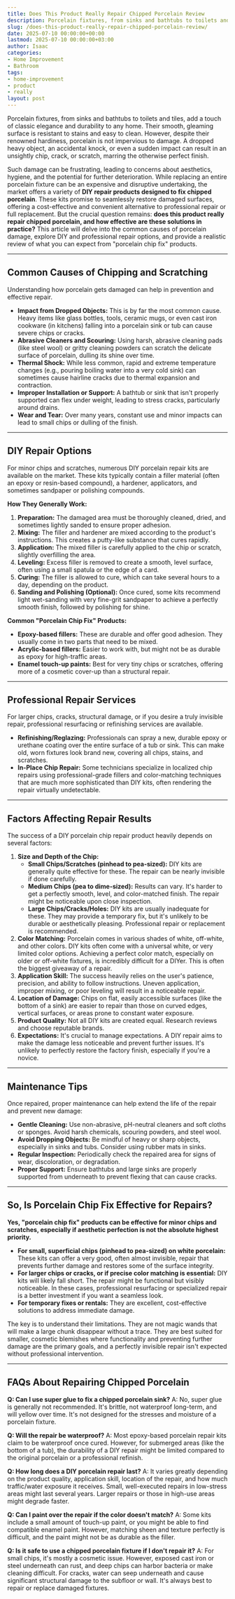 ```yaml
---
title: Does This Product Really Repair Chipped Porcelain Review
description: Porcelain fixtures, from sinks and bathtubs to toilets and tiles, add a touch of classic elegance and durability to any home.
slug: /does-this-product-really-repair-chipped-porcelain-review/
date: 2025-07-10 00:00:00+00:00
lastmod: 2025-07-10 00:00:00+03:00
author: Isaac
categories:
- Home Improvement
- Bathroom
tags:
- home-improvement
- product
- really
layout: post
---
```

Porcelain fixtures, from sinks and bathtubs to toilets and tiles, add a touch of classic elegance and durability to any home. Their smooth, gleaming surface is resistant to stains and easy to clean. However, despite their renowned hardiness, porcelain is not impervious to damage. A dropped heavy object, an accidental knock, or even a sudden impact can result in an unsightly chip, crack, or scratch, marring the otherwise perfect finish.

Such damage can be frustrating, leading to concerns about aesthetics, hygiene, and the potential for further deterioration. While replacing an entire porcelain fixture can be an expensive and disruptive undertaking, the market offers a variety of **DIY repair products designed to fix chipped porcelain**. These kits promise to seamlessly restore damaged surfaces, offering a cost-effective and convenient alternative to professional repair or full replacement. But the crucial question remains: **does this product really repair chipped porcelain, and how effective are these solutions in practice?** This article will delve into the common causes of porcelain damage, explore DIY and professional repair options, and provide a realistic review of what you can expect from "porcelain chip fix" products.

---

## Common Causes of Chipping and Scratching

Understanding how porcelain gets damaged can help in prevention and effective repair.

* **Impact from Dropped Objects:** This is by far the most common cause. Heavy items like glass bottles, tools, ceramic mugs, or even cast iron cookware (in kitchens) falling into a porcelain sink or tub can cause severe chips or cracks.
* **Abrasive Cleaners and Scouring:** Using harsh, abrasive cleaning pads (like steel wool) or gritty cleaning powders can scratch the delicate surface of porcelain, dulling its shine over time.
* **Thermal Shock:** While less common, rapid and extreme temperature changes (e.g., pouring boiling water into a very cold sink) can sometimes cause hairline cracks due to thermal expansion and contraction.
* **Improper Installation or Support:** A bathtub or sink that isn't properly supported can flex under weight, leading to stress cracks, particularly around drains.
* **Wear and Tear:** Over many years, constant use and minor impacts can lead to small chips or dulling of the finish.

---

## DIY Repair Options

For minor chips and scratches, numerous DIY porcelain repair kits are available on the market. These kits typically contain a filler material (often an epoxy or resin-based compound), a hardener, applicators, and sometimes sandpaper or polishing compounds.

**How They Generally Work:**

1.  **Preparation:** The damaged area must be thoroughly cleaned, dried, and sometimes lightly sanded to ensure proper adhesion.
2.  **Mixing:** The filler and hardener are mixed according to the product's instructions. This creates a putty-like substance that cures rapidly.
3.  **Application:** The mixed filler is carefully applied to the chip or scratch, slightly overfilling the area.
4.  **Leveling:** Excess filler is removed to create a smooth, level surface, often using a small spatula or the edge of a card.
5.  **Curing:** The filler is allowed to cure, which can take several hours to a day, depending on the product.
6.  **Sanding and Polishing (Optional):** Once cured, some kits recommend light wet-sanding with very fine-grit sandpaper to achieve a perfectly smooth finish, followed by polishing for shine.

**Common "Porcelain Chip Fix" Products:**

* **Epoxy-based fillers:** These are durable and offer good adhesion. They usually come in two parts that need to be mixed.
* **Acrylic-based fillers:** Easier to work with, but might not be as durable as epoxy for high-traffic areas.
* **Enamel touch-up paints:** Best for very tiny chips or scratches, offering more of a cosmetic cover-up than a structural repair.

---

## Professional Repair Services

For larger chips, cracks, structural damage, or if you desire a truly invisible repair, professional resurfacing or refinishing services are available.

* **Refinishing/Reglazing:** Professionals can spray a new, durable epoxy or urethane coating over the entire surface of a tub or sink. This can make old, worn fixtures look brand new, covering all chips, stains, and scratches.
* **In-Place Chip Repair:** Some technicians specialize in localized chip repairs using professional-grade fillers and color-matching techniques that are much more sophisticated than DIY kits, often rendering the repair virtually undetectable.

---

## Factors Affecting Repair Results

The success of a DIY porcelain chip repair product heavily depends on several factors:

1.  **Size and Depth of the Chip:**
    * **Small Chips/Scratches (pinhead to pea-sized):** DIY kits are generally quite effective for these. The repair can be nearly invisible if done carefully.
    * **Medium Chips (pea to dime-sized):** Results can vary. It's harder to get a perfectly smooth, level, and color-matched finish. The repair might be noticeable upon close inspection.
    * **Large Chips/Cracks/Holes:** DIY kits are usually inadequate for these. They may provide a temporary fix, but it's unlikely to be durable or aesthetically pleasing. Professional repair or replacement is recommended.
2.  **Color Matching:** Porcelain comes in various shades of white, off-white, and other colors. DIY kits often come with a universal white, or very limited color options. Achieving a perfect color match, especially on older or off-white fixtures, is incredibly difficult for a DIYer. This is often the biggest giveaway of a repair.
3.  **Application Skill:** The success heavily relies on the user's patience, precision, and ability to follow instructions. Uneven application, improper mixing, or poor leveling will result in a noticeable repair.
4.  **Location of Damage:** Chips on flat, easily accessible surfaces (like the bottom of a sink) are easier to repair than those on curved edges, vertical surfaces, or areas prone to constant water exposure.
5.  **Product Quality:** Not all DIY kits are created equal. Research reviews and choose reputable brands.
6.  **Expectations:** It's crucial to manage expectations. A DIY repair aims to make the damage less noticeable and prevent further issues. It's unlikely to perfectly restore the factory finish, especially if you're a novice.

---

## Maintenance Tips

Once repaired, proper maintenance can help extend the life of the repair and prevent new damage:

* **Gentle Cleaning:** Use non-abrasive, pH-neutral cleaners and soft cloths or sponges. Avoid harsh chemicals, scouring powders, and steel wool.
* **Avoid Dropping Objects:** Be mindful of heavy or sharp objects, especially in sinks and tubs. Consider using rubber mats in sinks.
* **Regular Inspection:** Periodically check the repaired area for signs of wear, discoloration, or degradation.
* **Proper Support:** Ensure bathtubs and large sinks are properly supported from underneath to prevent flexing that can cause cracks.

---

## So, Is Porcelain Chip Fix Effective for Repairs?

**Yes, "porcelain chip fix" products can be effective for minor chips and scratches, especially if aesthetic perfection is not the absolute highest priority.**

* **For small, superficial chips (pinhead to pea-sized) on white porcelain:** These kits can offer a very good, often almost invisible, repair that prevents further damage and restores some of the surface integrity.
* **For larger chips or cracks, or if precise color matching is essential:** DIY kits will likely fall short. The repair might be functional but visibly noticeable. In these cases, professional resurfacing or specialized repair is a better investment if you want a seamless look.
* **For temporary fixes or rentals:** They are excellent, cost-effective solutions to address immediate damage.

The key is to understand their limitations. They are not magic wands that will make a large chunk disappear without a trace. They are best suited for smaller, cosmetic blemishes where functionality and preventing further damage are the primary goals, and a perfectly invisible repair isn't expected without professional intervention.

---

## FAQs About Repairing Chipped Porcelain

**Q: Can I use super glue to fix a chipped porcelain sink?**
A: No, super glue is generally not recommended. It's brittle, not waterproof long-term, and will yellow over time. It's not designed for the stresses and moisture of a porcelain fixture.

**Q: Will the repair be waterproof?**
A: Most epoxy-based porcelain repair kits claim to be waterproof once cured. However, for submerged areas (like the bottom of a tub), the durability of a DIY repair might be limited compared to the original porcelain or a professional refinish.

**Q: How long does a DIY porcelain repair last?**
A: It varies greatly depending on the product quality, application skill, location of the repair, and how much traffic/water exposure it receives. Small, well-executed repairs in low-stress areas might last several years. Larger repairs or those in high-use areas might degrade faster.

**Q: Can I paint over the repair if the color doesn't match?**
A: Some kits include a small amount of touch-up paint, or you might be able to find compatible enamel paint. However, matching sheen and texture perfectly is difficult, and the paint might not be as durable as the filler.

**Q: Is it safe to use a chipped porcelain fixture if I don't repair it?**
A: For small chips, it's mostly a cosmetic issue. However, exposed cast iron or steel underneath can rust, and deep chips can harbor bacteria or make cleaning difficult. For cracks, water can seep underneath and cause significant structural damage to the subfloor or wall. It's always best to repair or replace damaged fixtures.
